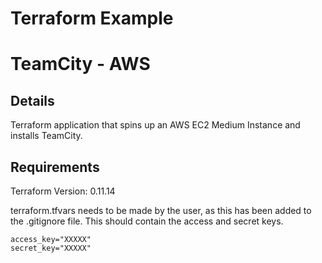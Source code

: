# Terraform Example
# TeamCity - AWS

## Details

Terraform application that spins up an AWS EC2 Medium Instance and installs TeamCity. 

## Requirements

Terraform Version: 0.11.14

terraform.tfvars needs to be made by the user, as this has been added to the .gitignore file. This should contain the access and secret keys.

```
access_key="XXXXX"
secret_key="XXXXX"

```
